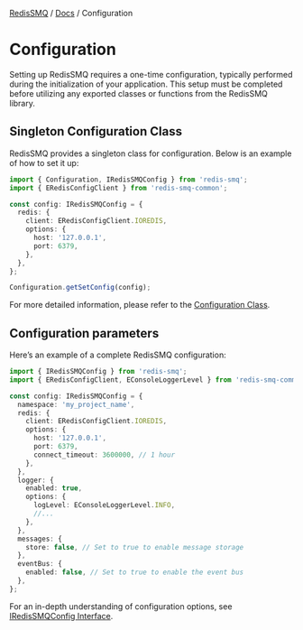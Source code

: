 [RedisSMQ](../README.md) / [Docs](README.md) / Configuration

# Configuration

Setting up RedisSMQ requires a one-time configuration, typically performed during the initialization of your application.
This setup must be completed before utilizing any exported classes or functions from the RedisSMQ library.

## Singleton Configuration Class

RedisSMQ provides a singleton class for configuration. Below is an example of how to set it up:

```typescript
import { Configuration, IRedisSMQConfig } from 'redis-smq';
import { ERedisConfigClient } from 'redis-smq-common';

const config: IRedisSMQConfig = {
  redis: {
    client: ERedisConfigClient.IOREDIS,
    options: {
      host: '127.0.0.1',
      port: 6379,
    },
  },
};

Configuration.getSetConfig(config);
```

For more detailed information, please refer to the [Configuration Class](api/classes/Configuration.md).

## Configuration parameters

Here’s an example of a complete RedisSMQ configuration:

```typescript
import { IRedisSMQConfig } from 'redis-smq';
import { ERedisConfigClient, EConsoleLoggerLevel } from 'redis-smq-common'

const config: IRedisSMQConfig = {
  namespace: 'my_project_name',
  redis: {
    client: ERedisConfigClient.IOREDIS,
    options: {
      host: '127.0.0.1',
      port: 6379,
      connect_timeout: 3600000, // 1 hour
    },
  },
  logger: {
    enabled: true,
    options: {
      logLevel: EConsoleLoggerLevel.INFO,
      //...
    },
  },
  messages: {
    store: false, // Set to true to enable message storage
  },
  eventBus: {
    enabled: false, // Set to true to enable the event bus
  },
};
```

For an in-depth understanding of configuration options, see [IRedisSMQConfig Interface](api/interfaces/IRedisSMQConfig.md).
